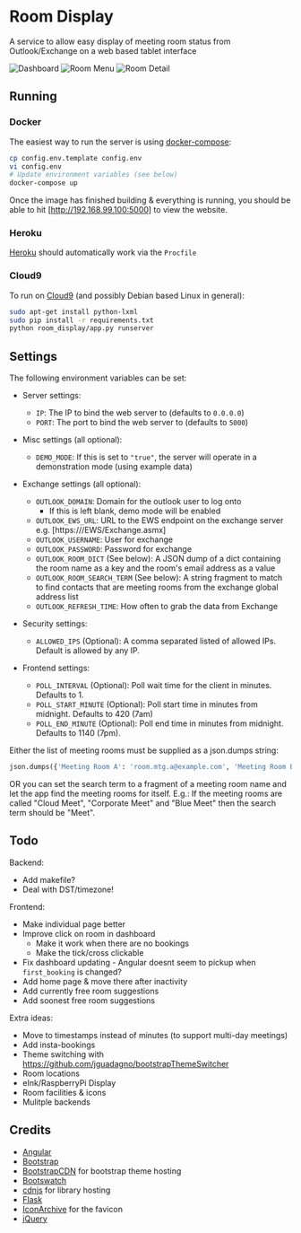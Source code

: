# Room Display

A service to allow easy display of meeting room status from Outlook/Exchange on a web based tablet interface

![Dashboard](https://github.com/csudcy/room_display/blob/master/images/Dashboard.png)
![Room Menu](https://github.com/csudcy/room_display/blob/master/images/Menu.png)
![Room Detail](https://github.com/csudcy/room_display/blob/master/images/Room.png)

## Running

### Docker

The easiest way to run the server is using [docker-compose](https://docs.docker.com/compose/):
```bash
cp config.env.template config.env
vi config.env
# Update environment variables (see below)
docker-compose up
```
Once the image has finished building & everything is running, you should be able to hit [http://192.168.99.100:5000] to view the website.

### Heroku

[Heroku](https://www.heroku.com/) should automatically work via the `Procfile`

### Cloud9

To run on [Cloud9](https://c9.io/) (and possibly Debian based Linux in general):
```bash
sudo apt-get install python-lxml
sudo pip install -r requirements.txt
python room_display/app.py runserver
```


## Settings

The following environment variables can be set:
* Server settings:
  * `IP`: The IP to bind the web server to (defaults to `0.0.0.0`)
  * `PORT`: The port to bind the web server to (defaults to `5000`)

* Misc settings (all optional):
  * `DEMO_MODE`: If this is set to `"true"`, the server will operate in a demonstration mode (using example data)
* Exchange settings (all optional):
  * `OUTLOOK_DOMAIN`: Domain for the outlook user to log onto
    * If this is left blank, demo mode will be enabled
  * `OUTLOOK_EWS_URL`: URL to the EWS endpoint on the exchange server e.g. [https://<your exchange server>/EWS/Exchange.asmx]
  * `OUTLOOK_USERNAME`: User for exchange
  * `OUTLOOK_PASSWORD`: Password for exchange
  * `OUTLOOK_ROOM_DICT` (See below): A JSON dump of a dict containing the room name as a key and the room's email address as a value
  * `OUTLOOK_ROOM_SEARCH_TERM` (See below): A string fragment to match to find contacts that are meeting rooms from the exchange global address list
  * `OUTLOOK_REFRESH_TIME`: How often to grab the data from Exchange
* Security settings:
  * `ALLOWED_IPS` (Optional): A comma separated listed of allowed IPs. Default is allowed by any IP.
* Frontend settings:
  * `POLL_INTERVAL` (Optional): Poll wait time for the client in minutes. Defaults to 1.
  * `POLL_START_MINUTE` (Optional): Poll start time in minutes from midnight. Defaults to 420 (7am)
  * `POLL_END_MINUTE` (Optional): Poll end time in minutes from midnight. Defaults to 1140 (7pm).

Either the list of meeting rooms must be supplied as a json.dumps string:
```python
json.dumps({'Meeting Room A': 'room.mtg.a@example.com', 'Meeting Room B': 'room.mtg.b@example.com'})
```
OR you can set the search term to a fragment of a meeting room name and let the app find the meeting rooms for itself. E.g.:
If the meeting rooms are called "Cloud Meet", "Corporate Meet" and "Blue Meet" then the search term should be "Meet".


## Todo

Backend:
* Add makefile?
* Deal with DST/timezone!

Frontend:
* Make individual page better
* Improve click on room in dashboard
  * Make it work when there are no bookings
  * Make the tick/cross clickable
* Fix dashboard updating - Angular doesnt seem to pickup when `first_booking` is changed?
* Add home page & move there after inactivity
* Add currently free room suggestions
* Add soonest free room suggestions

Extra ideas:
* Move to timestamps instead of minutes (to support multi-day meetings)
* Add insta-bookings
* Theme switching with https://github.com/jguadagno/bootstrapThemeSwitcher
* Room locations
* eInk/RaspberryPi Display
* Room facilities & icons
* Mulitple backends


## Credits

* [Angular](https://angularjs.org/)
* [Bootstrap](http://getbootstrap.com/)
* [BootstrapCDN](https://www.bootstrapcdn.com/) for bootstrap theme hosting
* [Bootswatch](https://bootswatch.com/)
* [cdnjs](https://cdnjs.com/) for library hosting
* [Flask](http://flask.pocoo.org/)
* [IconArchive](http://www.iconarchive.com/show/pretty-office-7-icons-by-custom-icon-design/Calendar-icon.html) for the favicon
* [jQuery](https://jquery.com/)
